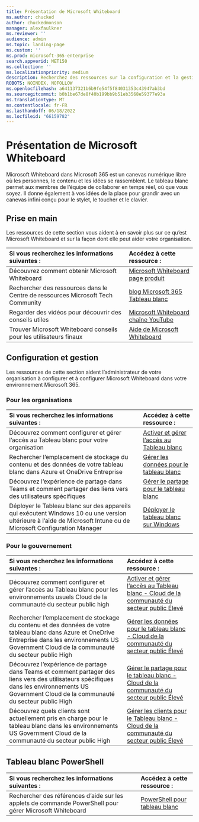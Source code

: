 ```yaml
---
title: Présentation de Microsoft Whiteboard
ms.author: chucked
author: chuckedmonson
manager: alexfaulkner
ms.reviewer: ''
audience: admin
ms.topic: landing-page
ms.custom: ''
ms.prod: microsoft-365-enterprise
search.appverid: MET150
ms.collection: ''
ms.localizationpriority: medium
description: Recherchez des ressources sur la configuration et la gestion des Microsoft Whiteboard.
ROBOTS: NOINDEX, NOFOLLOW
ms.openlocfilehash: a641137321b6b9fe54f5f84031353c43947ab3bd
ms.sourcegitcommit: b0b1be67de8f40b199bb9b51eb3568e59377e93a
ms.translationtype: MT
ms.contentlocale: fr-FR
ms.lasthandoff: 06/18/2022
ms.locfileid: "66159782"
---
```

# <a name="introduction-to-microsoft-whiteboard"></a>Présentation de Microsoft Whiteboard

Microsoft Whiteboard dans Microsoft 365 est un canevas numérique libre où les personnes, le contenu et les idées se rassemblent. Le tableau blanc permet aux membres de l’équipe de collaborer en temps réel, où que vous soyez. Il donne également à vos idées de la place pour grandir avec un canevas infini conçu pour le stylet, le toucher et le clavier.

## <a name="get-started"></a>Prise en main

Les ressources de cette section vous aident à en savoir plus sur ce qu’est Microsoft Whiteboard et sur la façon dont elle peut aider votre organisation.

| Si vous recherchez les informations suivantes : | Accédez à cette ressource : |
|:-----|:-----|
|Découvrez comment obtenir Microsoft Whiteboard|[Microsoft Whiteboard page produit](https://www.microsoft.com/en-us/microsoft-365/microsoft-whiteboard/digital-whiteboard-app)|
|Rechercher des ressources dans le Centre de ressources Microsoft Tech Community|[blog Microsoft 365 Tableau blanc](https://techcommunity.microsoft.com/t5/microsoft-365-blog/bg-p/microsoft_365blog/label-name/Microsoft%20Whiteboard)|
|Regarder des vidéos pour découvrir des conseils utiles|[Microsoft Whiteboard chaîne YouTube](https://www.youtube.com/c/MicrosoftWhiteboard/videos/Microsoft%20Whiteboard)|
|Trouver Microsoft Whiteboard conseils pour les utilisateurs finaux|[Aide de Microsoft Whiteboard](https://support.microsoft.com/office/microsoft-whiteboard-help-d236aef8-fcdf-4b5e-b5d7-7f157461e920)|

## <a name="setup-and-management"></a>Configuration et gestion

Les ressources de cette section aident l’administrateur de votre organisation à configurer et à configurer Microsoft Whiteboard dans votre environnement Microsoft 365.

### <a name="for-organizations"></a>Pour les organisations

| Si vous recherchez les informations suivantes : | Accédez à cette ressource : |
|:-----|:-----|
|Découvrez comment configurer et gérer l’accès au Tableau blanc pour votre organisation|[Activer et gérer l’accès au Tableau blanc](enable-whiteboard-access-organizations.md)|
|Rechercher l’emplacement de stockage du contenu et des données de votre tableau blanc dans Azure et OneDrive Entreprise  |[Gérer les données pour le tableau blanc](manage-data-organizations.md)  |
|Découvrez l’expérience de partage dans Teams et comment partager des liens vers des utilisateurs spécifiques  |[Gérer le partage pour le tableau blanc](manage-sharing-organizations.md)  |
|Déployer le Tableau blanc sur des appareils qui exécutent Windows 10 ou une version ultérieure à l’aide de Microsoft Intune ou de Microsoft Configuration Manager  |[Déployer le tableau blanc sur Windows](deploy-on-windows-organizations.md)  |

### <a name="for-government"></a>Pour le gouvernement

| Si vous recherchez les informations suivantes : | Accédez à cette ressource : |
|:-----|:-----|
|Découvrez comment configurer et gérer l’accès au Tableau blanc pour les environnements usuels Cloud de la communauté du secteur public high|[Activer et gérer l’accès au Tableau blanc - Cloud de la communauté du secteur public Élevé](enable-whiteboard-access-gcc-high.md)|
|Rechercher l’emplacement de stockage du contenu et des données de votre tableau blanc dans Azure et OneDrive Entreprise dans les environnements US Government Cloud de la communauté du secteur public High  |[Gérer les données pour le tableau blanc - Cloud de la communauté du secteur public Élevé](manage-data-gcc-high.md)  |
|Découvrez l’expérience de partage dans Teams et comment partager des liens vers des utilisateurs spécifiques dans les environnements US Government Cloud de la communauté du secteur public High  |[Gérer le partage pour le tableau blanc - Cloud de la communauté du secteur public Élevé](manage-sharing-gcc-high.md)  |
|Découvrez quels clients sont actuellement pris en charge pour le tableau blanc dans les environnements US Government Cloud de la communauté du secteur public High  |[Gérer les clients pour le Tableau blanc - Cloud de la communauté du secteur public Élevé](manage-clients-gcc-high.md)       |

## <a name="whiteboard-powershell"></a>Tableau blanc PowerShell

| Si vous recherchez les informations suivantes : | Accédez à cette ressource : |
|:-----|:-----|
|Rechercher des références d’aide sur les applets de commande PowerShell pour gérer Microsoft Whiteboard|[PowerShell pour tableau blanc](/powershell/module/whiteboard/)|



